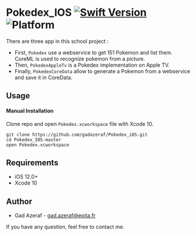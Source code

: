 # Pokedex_IOS [![Swift Version][swift-image]][swift-url] ![Platform](https://img.shields.io/cocoapods/p/LFAlertController.svg?style=flat)

[swift-image]:https://img.shields.io/badge/swift-5.0-green.svg
[swift-url]: https://swift.org/x

There are three app in this school project :
- First, `Pokedex` use a webservice to get 151 Pokemon and list them. CoreML is used to recognize pokemon from a picture.
- Then, `PokedexAppleTv` is a Pokedex implementation on Apple TV.
- Finally, `PokedexCoreData` allow to generate a Pokemon from a webservice and save it in CoreData.

## Usage

#### Manual Installation

Clone repo and open `Pokedex.xcworkspace` file with Xcode 10.

```
git clone https://github.com/gadazeraf/Pokedex_iOS.git
cd Pokedex_IOS-master
open Pokedex.xcworkspace
```

## Requirements

- iOS 12.0+
- Xcode 10

## Author

* Gad Azeraf - gad.azeraf@epita.fr

If you have any question, feel free to contact me.
